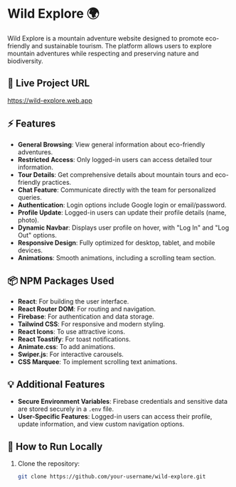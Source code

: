 # Wild Explore 🌍

Wild Explore is a mountain adventure website designed to promote eco-friendly and sustainable tourism. The platform allows users to explore mountain adventures while respecting and preserving nature and biodiversity.

## 🔗 Live Project URL
https://wild-explore.web.app


## ⚡ Features
- **General Browsing**: View general information about eco-friendly adventures.
- **Restricted Access**: Only logged-in users can access detailed tour information.
- **Tour Details**: Get comprehensive details about mountain tours and eco-friendly practices.
- **Chat Feature**: Communicate directly with the team for personalized queries.
- **Authentication**: Login options include Google login or email/password.
- **Profile Update**: Logged-in users can update their profile details (name, photo).
- **Dynamic Navbar**: Displays user profile on hover, with "Log In" and "Log Out" options.
- **Responsive Design**: Fully optimized for desktop, tablet, and mobile devices.
- **Animations**: Smooth animations, including a scrolling team section.

## 📦 NPM Packages Used
- **React**: For building the user interface.
- **React Router DOM**: For routing and navigation.
- **Firebase**: For authentication and data storage.
- **Tailwind CSS**: For responsive and modern styling.
- **React Icons**: To use attractive icons.
- **React Toastify**: For toast notifications.
- **Animate.css**: To add animations.
- **Swiper.js**: For interactive carousels.
- **CSS Marquee**: To implement scrolling text animations.

## 💡 Additional Features
- **Secure Environment Variables**: Firebase credentials and sensitive data are stored securely in a `.env` file.
- **User-Specific Features**: Logged-in users can access their profile, update information, and view custom navigation options.

## 🚀 How to Run Locally
1. Clone the repository:
   ```bash
   git clone https://github.com/your-username/wild-explore.git
